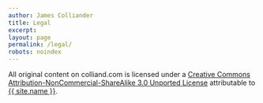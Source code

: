 ```yaml
---
author: James Colliander
title: Legal
excerpt:
layout: page
permalink: /legal/
robots: noindex
---
```




All original content on colliand.com is licensed under a <a rel="license" href="http://creativecommons.org/licenses/by-nc-sa/3.0/">Creative Commons Attribution-NonCommercial-ShareAlike 3.0 Unported License</a> attributable to <a rel="cc:attLributionUR" href="http://colliand.github.io">{{ site.name }}</a>.


